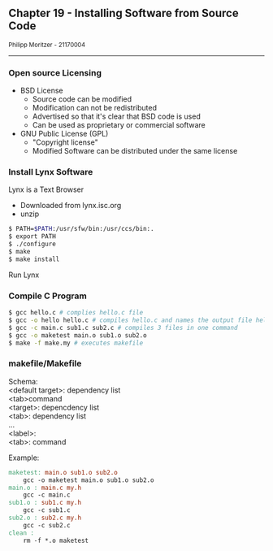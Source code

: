 ## Chapter 19 - Installing Software from Source Code

<small>Philipp Moritzer - 21170004</small>
<hr/>


### Open source Licensing
- BSD License
  - Source code can be modified
  - Modification can not be redistributed
  - Advertised so that it's clear that BSD code is used
  - Can be used as proprietary or commercial software
- GNU Public License (GPL)
  - "Copyright license"
  - Modified Software can be distributed under the same license

### Install Lynx Software
Lynx is a Text Browser

- Downloaded from lynx.isc.org
- unzip
```bash
$ PATH=$PATH:/usr/sfw/bin:/usr/ccs/bin:.
$ export PATH
$ ./configure
$ make
$ make install
```

Run Lynx

### Compile C Program
```bash
$ gcc hello.c # complies hello.c file
$ gcc -o hello hello.c # compiles hello.c and names the output file hello
$ gcc -c main.c sub1.c sub2.c # compiles 3 files in one command
$ gcc -o maketest main.o sub1.o sub2.o
$ make -f make.my # executes makefile
```

### makefile/Makefile
Schema:  
\<default target>: dependency list  
\<tab>command  
\<target>: depencdency list  
\<tab>: dependency list  
...  
\<label>:  
\<tab>: command

Example:  
```makefile
maketest: main.o sub1.o sub2.o
    gcc -o maketest main.o sub1.o sub2.o
main.o : main.c my.h
    gcc -c main.c
sub1.o : sub1.c my.h
    gcc -c sub1.c
sub2.o : sub2.c my.h
    gcc -c sub2.c
clean :
    rm -f *.o maketest
```

